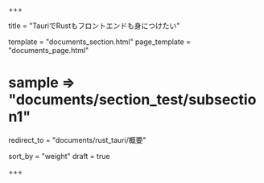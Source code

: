 +++

title = "TauriでRustもフロントエンドも身につけたい"

template = "documents_section.html"
page_template = "documents_page.html"

# sample => "documents/section_test/subsection1"
redirect_to = "documents/rust_tauri/概要"

sort_by = "weight"
draft = true

+++
